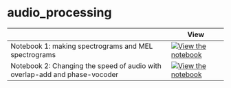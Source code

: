 # audio_processing

|   | View |
| - | --- |
| Notebook 1: making spectrograms and MEL spectrograms | [![View the notebook](https://img.shields.io/badge/render-nbviewer-orange.svg)](https://nbviewer.jupyter.org/github/davidfox87/audio_processing/blob/main/Spectrogram_MEL.ipynb) |
| Notebook 2: Changing the speed of audio with overlap-add and phase-vocoder | [![View the notebook](https://img.shields.io/badge/render-nbviewer-orange.svg)](https://nbviewer.jupyter.org/github/davidfox87/audio_processing/blob/main/changing%20speed%20of%20audio.ipynb) |
